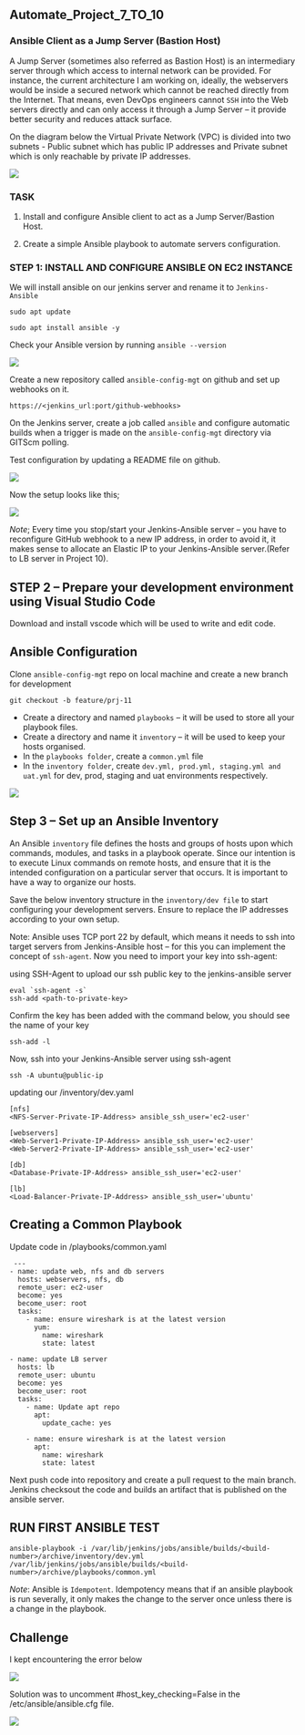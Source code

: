 ## Automate_Project_7_TO_10

### Ansible Client as a Jump Server (Bastion Host)

A Jump Server (sometimes also referred as Bastion Host) is an intermediary server through which access to internal network can be provided. For instance, the current architecture I am working on, ideally, the webservers would be inside a secured network which cannot be reached directly from the Internet. That means, even DevOps engineers cannot `SSH` into the Web servers directly and can only access it through a Jump Server – it provide better security and reduces attack surface.

On the diagram below the Virtual Private Network (VPC) is divided into two subnets - Public subnet which has public IP addresses and Private subnet which is only reachable by private IP addresses.

![](./img/1.VPC_Arch.png)

### TASK

1. Install and configure Ansible client to act as a Jump Server/Bastion Host.

2. Create a simple Ansible playbook to automate servers configuration.

### STEP 1: INSTALL AND CONFIGURE ANSIBLE ON EC2 INSTANCE
We will install ansible on our jenkins server and rename it to `Jenkins-Ansible`

```
sudo apt update

sudo apt install ansible -y
```

Check your Ansible version by running `ansible --version`

![](./img/2.ansible_version.png)

Create a new repository called `ansible-config-mgt` on github and set up webhooks on it.

`https://<jenkins_url:port/github-webhooks>`

On the Jenkins server, create a job called `ansible` and configure automatic builds when a trigger is made on the `ansible-config-mgt` directory via GITScm polling.

Test configuration by updating a README file on github.

![](./img/3.build_success.png)

Now the setup looks like this;

![](./img/4.ansible_Architecture.png)

*Note*; Every time you stop/start your Jenkins-Ansible server – you have to reconfigure GitHub webhook to a new IP address, in order to avoid it, it makes sense to allocate an Elastic IP to your Jenkins-Ansible server.(Refer to LB server in Project 10).

## STEP 2 – Prepare your development environment using Visual Studio Code

Download and install vscode which will be used to write and edit code.

## Ansible Configuration

Clone `ansible-config-mgt` repo on local machine and create a new branch for development 
```
git checkout -b feature/prj-11
```

- Create a directory and named `playbooks` – it will be used to store all your playbook files.
- Create a directory and name it `inventory` – it will be used to keep your hosts organised.
- In the `playbooks folder`, create a `common.yml` file
- In the `inventory folder`, create `dev.yml, prod.yml, staging.yml and uat.yml` for dev, prod, staging and uat environments respectively.

![](./img/4.a.directories.jpg)

## Step 3 – Set up an Ansible Inventory

An Ansible `inventory` file defines the hosts and groups of hosts upon which commands, modules, and tasks in a playbook operate. Since our intention is to execute Linux commands on remote hosts, and ensure that it is the intended configuration on a particular server that occurs. It is important to have a way to organize our hosts.

Save the below inventory structure in the `inventory/dev file` to start configuring your development servers. Ensure to replace the IP addresses according to your own setup.

Note: Ansible uses TCP port 22 by default, which means it needs to ssh into target servers from Jenkins-Ansible host – for this you can implement the concept of `ssh-agent`. Now you need to import your key into ssh-agent:

using SSH-Agent to upload our ssh public key to the jenkins-ansible server

```
eval `ssh-agent -s`
ssh-add <path-to-private-key>
```
Confirm the key has been added with the command below, you should see the name of your key
```
ssh-add -l
```
Now, ssh into your Jenkins-Ansible server using ssh-agent
```
ssh -A ubuntu@public-ip
```

updating our /inventory/dev.yaml
```
[nfs]
<NFS-Server-Private-IP-Address> ansible_ssh_user='ec2-user'

[webservers]
<Web-Server1-Private-IP-Address> ansible_ssh_user='ec2-user'
<Web-Server2-Private-IP-Address> ansible_ssh_user='ec2-user'

[db]
<Database-Private-IP-Address> ansible_ssh_user='ec2-user' 

[lb]
<Load-Balancer-Private-IP-Address> ansible_ssh_user='ubuntu'
```

## Creating a Common Playbook

Update code in /playbooks/common.yaml
```
 ---
- name: update web, nfs and db servers
  hosts: webservers, nfs, db
  remote_user: ec2-user
  become: yes
  become_user: root
  tasks:
    - name: ensure wireshark is at the latest version
      yum:
        name: wireshark
        state: latest

- name: update LB server
  hosts: lb
  remote_user: ubuntu
  become: yes
  become_user: root
  tasks:
    - name: Update apt repo
      apt: 
        update_cache: yes

    - name: ensure wireshark is at the latest version
      apt:
        name: wireshark
        state: latest
```

Next push code into repository and create a pull request to the main branch. Jenkins checksout the code and builds an artifact that is published on the ansible server.

## RUN FIRST ANSIBLE TEST

`ansible-playbook -i /var/lib/jenkins/jobs/ansible/builds/<build-number>/archive/inventory/dev.yml /var/lib/jenkins/jobs/ansible/builds/<build-number>/archive/playbooks/common.yml`

*Note*: Ansible is `Idempotent`. Idempotency means that if an ansible playbook is run severally, it only makes the change to the server once unless there is a change in the playbook.

## Challenge

I kept encountering the error below

![](./img/6.ansible_error.png)

Solution was to uncomment #host_key_checking=False in the /etc/ansible/ansible.cfg file.

![](./img/7.key_host.png)